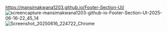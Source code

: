 https://mansimakwana1203.github.io/Footer-Section-UI/
![screencapture-mansimakwana1203-github-io-Footer-Section-UI-2025-06-16-22_45_14](https://github.com/user-attachments/assets/f68cd77f-fd2d-4686-9222-dfc79e533389)
![Screenshot_20250616_224722_Chrome](https://github.com/user-attachments/assets/cbab7b00-4022-48ae-bdce-8157e38e7de6)
